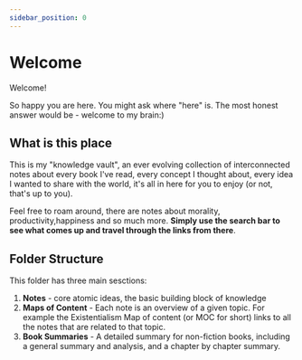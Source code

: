 ```yaml
---
sidebar_position: 0
---
```


# Welcome

Welcome!

So happy you are here. You might ask where "here" is. The most honest answer would be - welcome to my brain:)

## What is this place

This is my "knowledge vault", an ever evolving collection of interconnected notes about every book I've read, every concept I thought about, every idea I wanted to share with the world, it's all in here for you to enjoy (or not, that's up to you). 

Feel free to roam around, there are notes about morality, productivity,happiness and so much more. **Simply use the search bar to see what comes up and travel through the links from there**. 

## Folder Structure

This folder has three main sesctions:
1. **Notes** - core atomic ideas, the basic building block of knowledge
2. **Maps of Content** - Each note is an overview of a given topic. For example the Existentialism Map of content (or MOC for short) links to all the notes that are related to that topic.
3. **Book Summaries** - A detailed summary for non-fiction books, including a general summary and analysis, and a chapter by chapter summary.